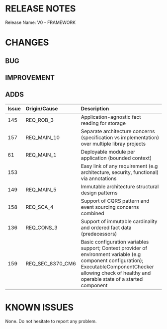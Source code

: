 # RELEASE NOTES

Release Name: V0 - FRAMEWORK

# CHANGES
## BUG

## IMPROVEMENT

## ADDS
|Issue|Origin/Cause|Description|
|:--|:--|:--|
|145|REQ_ROB_3|Application-agnostic fact reading for storage|
|157|REQ_MAIN_10|Separate architecture concerns (specification vs implementation) over multiple libray projects|
|61|REQ_MAIN_1|Deployable module per application (bounded context)|
|153||Easy link of any requirement (e.g architecture, security, functional) via annotations|
|149|REQ_MAIN_5|Immutable architecture structural design patterns|
|158|REQ_SCA_4|Support of CQRS pattern and event sourcing concerns combined|
|136|REQ_CONS_3|Support of immutable cardinality and ordered fact data (predecessors)|
|159|REQ_SEC_8370_CM6|Basic configuration variables support; Context provider of environment variable (e.g component configuration); ExecutableComponentChecker allowing check of healthy and operable state of a started component|

# KNOWN ISSUES
None. Do not hesitate to report any problem.
